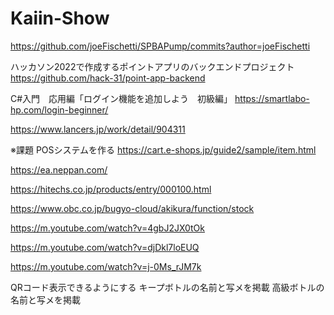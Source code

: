 # Kaiin-Show
https://github.com/joeFischetti/SPBAPump/commits?author=joeFischetti

ハッカソン2022で作成するポイントアプリのバックエンドプロジェクト
https://github.com/hack-31/point-app-backend

C#入門　応用編「ログイン機能を追加しよう　初級編」
https://smartlabo-hp.com/login-beginner/

https://www.lancers.jp/work/detail/904311


※課題
POSシステムを作る
https://cart.e-shops.jp/guide2/sample/item.html

https://ea.neppan.com/

https://hitechs.co.jp/products/entry/000100.html

https://www.obc.co.jp/bugyo-cloud/akikura/function/stock

https://m.youtube.com/watch?v=4gbJ2JX0tOk

https://m.youtube.com/watch?v=djDkl7loEUQ

https://m.youtube.com/watch?v=j-0Ms_rJM7k


QRコード表示できるようにする
キープボトルの名前と写メを掲載
高級ボトルの名前と写メを掲載
